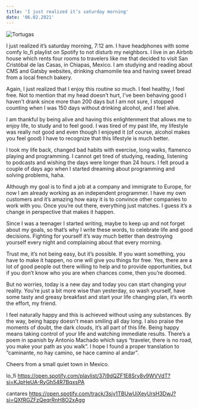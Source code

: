 ```yaml
---
title: 'I just realized it’s saturday morning'
date: '06.02.2021'
---
```


![Tortugas](./I-just-realized-its-saturday-morning.jpeg)

I just realized it’s saturday morning, 7:12 am. I have headphones with some comfy lo_fi playlist on Spotify to not disturb my neighbors. I live in an Airbnb house which rents four rooms to travelers like me that decided to visit San Cristóbal de las Casas, in Chiapas, Mexico. I am studying and reading about CMS and Gatsby websites, drinking chamomile tea and having sweet bread from a local french bakery.

Again, I just realized that I enjoy this routine so much. I feel healthy, I feel free. Not to mention that my head doesn’t hurt, I've been behaving good I haven't drank since more than 200 days but I am not sure, I stopped counting when I was 150 days without drinking alcohol, and I feel alive.

I am thankful by being alive and having this enlightenment that allows me to enjoy life, to study and to feel good. I was tired of my past life, my lifestyle was really not good and even though I enjoyed it (of course, alcohol makes you feel good) I have to recognize that this lifestyle is much better.

I took my life back, changed bad habits with exercise, long walks, flamenco playing and programming. I cannot get tired of studying, reading, listening to podcasts and wishing the days were longer than 24 hours. I felt proud a couple of days ago when I started dreaming about programming and solving problems, haha.

Although my goal is to find a job at a company and immigrate to Europe, for now I am already working as an independent programmer. I have my own customers and it’s amazing how easy it is to convince other companies to work with you. Once you’re out there, everything just matches. I guess it’s a change in perspective that makes it happen.

Since I was a teenager I started writing, maybe to keep up and not forget about my goals, so that’s why I write these words, to celebrate life and good decisions. Fighting for yourself it’s way much better than destroying yourself every night and complaining about that every morning.

Trust me, it’s not being easy, but it’s possible. If you want something, you have to make it happen, no one will give you things for free. Yes, there are a lot of good people out there willing to help and to provide opportunities, but if you don’t know who you are when chances come, then you’re doomed.

But no worries, today is a new day and today you can start changing your reality. You’re just a bit more wise than yesterday, so wash yourself, have some tasty and greasy breakfast and start your life changing plan, it’s worth the effort, my friend.

I feel naturally happy and this is achieved without using any substances. By the way, being happy doesn’t mean smiling all day long. I also praise the moments of doubt, the dark clouds, it’s all part of this life. Being happy means taking control of your life and watching immediate results. There’s a poem in spanish by Antonio Machado which says “traveler, there is no road, you make your path as you walk”. I hope I found a proper translation to “caminante, no hay camino, se hace camino al andar”.

Cheers from a small quiet town in Mexico.

lo_fi
https://open.spotify.com/playlist/37i9dQZF1E8Sry8v9WVVdT?si=KJpHeUA-RyGh54R7BqxsPA

cantares
https://open.spotify.com/track/3sjv1TBUwUjXeyUrsH3DwJ?si=QXfRGZFzQeqrRnH8O2xAgg
